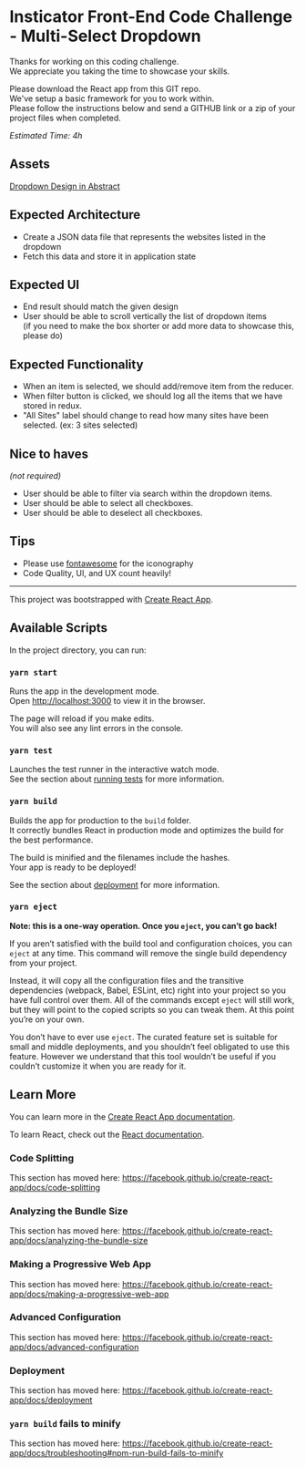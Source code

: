 # Insticator Front-End Code Challenge - Multi-Select Dropdown

Thanks for working on this coding challenge.<br /> 
We appreciate you taking the time to showcase your skills.

Please download the React app from this GIT repo.<br />
We've setup a basic framework for you to work within.<br />
Please follow the instructions below and send a GITHUB link or a zip of your project files when completed.

*Estimated Time: 4h*


## Assets

[Dropdown Design in Abstract](https://share.goabstract.com/81867b88-8702-4cf1-af95-956b2fc66234)

## Expected Architecture

- Create a JSON data file that represents the websites listed in the dropdown
- Fetch this data and store it in application state

## Expected UI

- End result should match the given design
- User should be able to scroll vertically the list of dropdown items<br />(if you need to make the box shorter or add more data to showcase this, please do)

## Expected Functionality

- When an item is selected, we should add/remove item from the reducer.
- When filter button is clicked, we should log all the items that we have stored in redux.
- "All Sites" label should change to read how many sites have been selected. (ex: 3 sites selected)

## Nice to haves
*(not required)*

- User should be able to filter via search within the dropdown items.
- User should be able to select all checkboxes.
- User should be able to deselect all checkboxes.

## Tips

- Please use [fontawesome](https://fontawesome.com/icons?d=gallery&m=free) for the iconography
- Code Quality, UI, and UX count heavily!


---



This project was bootstrapped with [Create React App](https://github.com/facebook/create-react-app).

## Available Scripts

In the project directory, you can run:

### `yarn start`

Runs the app in the development mode.<br />
Open [http://localhost:3000](http://localhost:3000) to view it in the browser.

The page will reload if you make edits.<br />
You will also see any lint errors in the console.

### `yarn test`

Launches the test runner in the interactive watch mode.<br />
See the section about [running tests](https://facebook.github.io/create-react-app/docs/running-tests) for more information.

### `yarn build`

Builds the app for production to the `build` folder.<br />
It correctly bundles React in production mode and optimizes the build for the best performance.

The build is minified and the filenames include the hashes.<br />
Your app is ready to be deployed!

See the section about [deployment](https://facebook.github.io/create-react-app/docs/deployment) for more information.

### `yarn eject`

**Note: this is a one-way operation. Once you `eject`, you can’t go back!**

If you aren’t satisfied with the build tool and configuration choices, you can `eject` at any time. This command will remove the single build dependency from your project.

Instead, it will copy all the configuration files and the transitive dependencies (webpack, Babel, ESLint, etc) right into your project so you have full control over them. All of the commands except `eject` will still work, but they will point to the copied scripts so you can tweak them. At this point you’re on your own.

You don’t have to ever use `eject`. The curated feature set is suitable for small and middle deployments, and you shouldn’t feel obligated to use this feature. However we understand that this tool wouldn’t be useful if you couldn’t customize it when you are ready for it.

## Learn More

You can learn more in the [Create React App documentation](https://facebook.github.io/create-react-app/docs/getting-started).

To learn React, check out the [React documentation](https://reactjs.org/).

### Code Splitting

This section has moved here: https://facebook.github.io/create-react-app/docs/code-splitting

### Analyzing the Bundle Size

This section has moved here: https://facebook.github.io/create-react-app/docs/analyzing-the-bundle-size

### Making a Progressive Web App

This section has moved here: https://facebook.github.io/create-react-app/docs/making-a-progressive-web-app

### Advanced Configuration

This section has moved here: https://facebook.github.io/create-react-app/docs/advanced-configuration

### Deployment

This section has moved here: https://facebook.github.io/create-react-app/docs/deployment

### `yarn build` fails to minify

This section has moved here: https://facebook.github.io/create-react-app/docs/troubleshooting#npm-run-build-fails-to-minify
